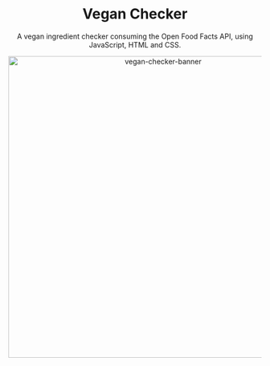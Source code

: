 <h1 align="center">Vegan Checker</h1>

<p align="center"> A vegan ingredient checker consuming the Open Food Facts API, using JavaScript, HTML and CSS.</p>

<p align="center">
<img src="https://github.com/SarahMelki/VeganChecker/blob/main/vegan-checker.gif" alt="vegan-checker-banner" border="0" height="600">
</p>



